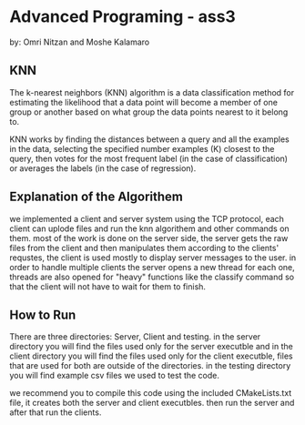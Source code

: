 # Advanced Programing - ass3
by: Omri Nitzan and Moshe Kalamaro


## KNN
The k-nearest neighbors (KNN) algorithm is a data classification method for estimating the likelihood that a data point will become a member of one group or another based on what group the data points nearest to it belong to.

KNN works by finding the distances between a query and all the examples in the data, selecting the specified number examples (K) closest to the query, then votes for the most frequent label (in the case of classification) or averages the labels (in the case of regression).

## Explanation of the Algorithem
we implemented a client and server system using the TCP protocol, each client can uplode files and run the knn algorithem and other commands on them. most of the work is done on the server side, the server gets the raw files from the client and then manipulates them according to the clients' requstes, the client is used mostly to display server messages to the user.
in order to handle multiple clients the server opens a new thread for each one, threads are also opened for "heavy" functions like the classify command so that the client will not have to wait for them to finish.

## How to Run

There are three directories: Server, Client and testing.
in the server directory you will find the files used only for the server executble and in the client directory you will find the files used only for the client executble, files that are used for both are outside of the directories.
in the testing directory you will find example csv files we used to test the code.

we recommend you to compile this code using the included CMakeLists.txt file, it creates both the server and client executbles. then run the server and after that run the clients.


